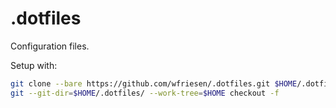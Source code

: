 # .dotfiles

Configuration files.

Setup with:

```zsh
git clone --bare https://github.com/wfriesen/.dotfiles.git $HOME/.dotfiles
git --git-dir=$HOME/.dotfiles/ --work-tree=$HOME checkout -f
```
